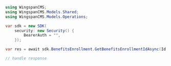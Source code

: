 <!-- Start SDK Example Usage [usage] -->
```csharp
using WingspanCMS;
using WingspanCMS.Models.Shared;
using WingspanCMS.Models.Operations;

var sdk = new SDK(
    security: new Security() {
        BearerAuth = "",
    });

var res = await sdk.BenefitsEnrollment.GetBenefitsEnrollmentIdAsync(Id: "string");

// handle response
```
<!-- End SDK Example Usage [usage] -->